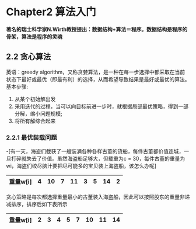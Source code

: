 # Chapter2 算法入门
**著名的瑞士科学家N.Wirth教授提出：数据结构+算法＝程序。数据结构是程序的骨架，算法是程序的灵魂**
## 2.2 贪心算法
英语：greedy algorithm，又称贪婪算法，是一种在每一步选择中都采取在当前状态下最好或最优（即最有利）的选择，从而希望导致结果是最好或最优的算法。
基本步骤:
1. 从某个初始解出发
2. 采用迭代的过程，当可以向目标前进一步时，就根据局部最优策略，得到一部分解，缩小问题规模;
3. 将所有解综合起来

### 2.2.1 最优装载问题
-[有一天，海盗们截获了一艘装满各种各样古董的货船，每件古董都价值连城，一旦打碎就失去了价值。虽然海盗船足够大，但载重为c = 30，每件古董的重量为wi，海盗们绞尽脑汁要把尽可能多的宝贝装上海盗船，该怎么办呢]


| 重量w[i] | 4    | 10   | 7    | 11   | 3    | 5    | 14   | 2    |
| -------- | ---- | ---- | ---- | ---- | ---- | ---- | ---- | ---- |

贪心策略是每次都选择重量最小的古董装入海盗船，因此可以按照股东的重量非递减排序，排序后如下表所示

| 重量w[i] | 2    | 3    | 4    | 5    | 7    | 10   | 11   | 14   |
| -------- | ---- | ---- | ---- | ---- | ---- | ---- | ---- | ---- |

